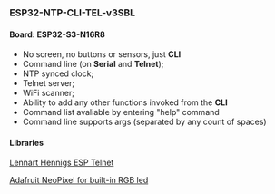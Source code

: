 ### ESP32-NTP-CLI-TEL-v3SBL

#### Board: ESP32-S3-N16R8
- No screen, no buttons or sensors, just **CLI**
- Command line (on **Serial** and **Telnet**);
- NTP synced clock;
- Telnet server;
- WiFi scanner;
- Ability to add any other functions invoked from the **CLI**
- Command list avaliable by entering "help" command
- Command line supports args (separated by any count of spaces)

#### Libraries

[Lennart Hennigs ESP Telnet](https://github.com/LennartHennigs/ESPTelnet)

[Adafruit NeoPixel for built-in RGB led](https://github.com/adafruit/Adafruit_NeoPixel)

